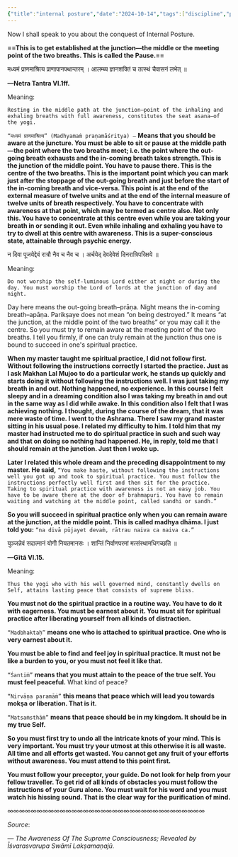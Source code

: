 ```yaml
---
{"title":"internal posture","date":"2024-10-14","tags":["discipline","practices","mind","purity","awareness","yama","niyama","asana","shuddhachitt","sadhana","articles"],"publish":true,"path":"Practices/internal posture.md","permalink":"/practices/internal-posture/","PassFrontmatter":true}
---
```


Now I shall speak to you about the conquest of Internal Posture.

**==This is to get established at the junction—the middle or the meeting point of the two breaths. This is called the Pause.==**

<span class="center-text">मध्यमं प्राणमाश्रित्य प्राणापानपथान्तरम् ।</span>
<span class="center-text">आलम्ब्य ज्ञानशक्तिं च तत्स्थं चैवासनं लभेत् ॥</span>

<span class="center-text">**—Netra Tantra VI.1ff.**</span>

Meaning:

`Resting in the middle path at the junction–point of the inhaling and exhaling breaths with full awareness, constitutes the seat asana—of the yogi.` 

`“मध्यमं प्राणमाश्रित्य” (Madhyamaṁ praṇamāśritya) —` **Means that you should be aware at the juncture. You must be able to sit or pause at the middle path—the point where the two breaths meet; i.e. the point where the out-going breath exhausts and the in-coming breath takes strength. This is the junction of the middle point. You have to pause there. This is the centre of the two breaths. This is the important point which you can mark just after the stoppage of the out-going breath and just before the start of the in-coming breath and vice-versa. This point is at the end of the external measure of twelve units and at the end of the internal measure of twelve units of breath respectively. You have to concentrate with awareness at that point, which may be termed as centre also. Not only this. You have to concentrate at this centre even while you are taking your breath in or sending it out. Even while inhaling and exhaling you have to try to dwell at this centre with awareness. This is a super-conscious state, attainable through psychic energy.** 

<span class="center-text">न दिवा पूजयेद्देवं रात्रौ नैव च नैव च ।</span>
<span class="center-text">अर्चयेद् देवदेवेशं दिनरात्रिपरिक्षये ॥</span>

Meaning:

`Do not worship the self-luminous Lord either at night or during the day. You must worship the Lord of lords at the junction of day and night.`

Day here means the out-going breath–prāṇa. Night means the in-coming breath–apāṇa. Parikṣaye does not mean “on being destroyed.” It means “at the junction, at the middle point of the two breaths” or you may call it the centre. So you must try to remain aware at the meeting point of the two breaths. I tell you firmly, if one can truly remain at the junction thus one is bound to succeed in one's spiritual practice.

**When my master taught me spiritual practice, I did not follow first. Without following the instructions correctly I started the practice. Just as I ask Makhan Lal Mujoo to do a particular work, he stands up quickly and starts doing it without following the instructions well. I was just taking my breath in and out. Nothing happened, no experience. In this course I felt sleepy and in a dreaming condition also I was taking my breath in and out in the same way as I did while awake. In this condition also I felt that I was achieving nothing. I thought, during the course of the dream, that it was mere waste of time. I went to the Ashrama. There I saw my grand master sitting in his usual pose. I related my difficulty to him. I told him that my master had instructed me to do spiritual practice in such and such way and that on doing so nothing had happened. He, in reply, told me that I should remain at the junction. Just then I woke up.** 

**Later I related this whole dream and the preceding disappointment to my master. He said,** `“You make haste, without following the instructions well you got up and took to spiritual practice. You must follow the instructions perfectly well first and then sit for the practice. Taking to spiritual practice with awareness is not an easy job. You have to be aware there at the door of brahmapuri. You have to remain waiting and watching at the middle point, called sandhi or sandh.”` 

**So you will succeed in spiritual practice only when you can remain aware at the junction, at the middle point. This is called madhya dhāma. I just told you:** `“na divā pūjayet devaṁ, rātrau naiva ca naiva ca.”` 

<span class="center-text">युञ्जन्नेवं सदात्मानं योगी नियतमानसः ।</span>
<span class="center-text">शान्तिं निर्वाणपरमां मत्संस्थामधिगच्छति ॥</span>

<span class="center-text">**—Gītā VI.15.**</span>

Meaning:

`Thus the yogi who with his well governed mind, constantly dwells on Self, attains lasting peace that consists of supreme bliss.` 

**You must not do the spiritual practice in a routine way. You have to do it with eagerness. You must be earnest about it. You must sit for spiritual practice after liberating yourself from all kinds of distraction.** 

`“Madbhaktaḥ”` **means one who is attached to spiritual practice. One who is very earnest about it.** 

**You must be able to find and feel joy in spiritual practice. It must not be like a burden to you, or you must not feel it like that.** 

`“Śantiṁ”` **means that you must attain to the peace of the true self. You must feel peaceful.** What kind of peace? 

`“Nirvāṇa paramāṁ”` **this means that peace which will lead you towards mokṣa or liberation. That is it.**

`“Matsaṁsthāṁ”` **means that peace should be in my kingdom. It should be in my true Self.**

**So you must first try to undo all the intricate knots of your mind. This is very important. You must try your utmost at this otherwise it is all waste. All time and all efforts get wasted. You cannot get any fruit of your efforts without awareness. You must attend to this point first.** 

**You must follow your preceptor, your guide. Do not look for help from your fellow traveller. To get rid of all kinds of obstacles you must follow the instructions of your Guru alone. You must wait for his word and you must watch his hissing sound. That is the clear way for the purification of mind.** 


∞∞∞∞∞∞∞∞∞∞∞∞∞∞∞∞∞∞∞∞∞∞∞∞∞∞∞∞∞∞∞∞∞∞

$Source:$

*— The Awareness Of The Supreme Consciousness; Revealed by Īśvarasvarupa Swāmī Lakṣamaṇajū.*
